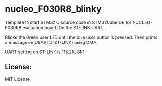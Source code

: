 # nucleo_F030R8_blinky

Template to start STM32 C source code in STM32CubeIDE for NUCLEO-F030R8 evaluation board. On the ST-LINK UART.

Blinks the Green user LED until the blue user button is pressed. Then prints a message on USART2 (ST-LINK) using DMA.

UART setting on ST-LINK is 115.2K, 8N1.

## License:

MIT License
